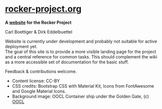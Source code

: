 # [rocker-project.org](https://rocker-project.org)  
      
**A [website](https://rocker-project.org) for the Rocker Project**

Carl Boettiger & Dirk Eddelbuettel

Website is currently under development and probably not suitable for active deployment yet.  
The goal of this site is to provide a more visible landing page for the project and a central
reference for common tasks.  This should complement the wiki as a more accessible set of 
documentation for the basic stuff.  

Feedback & contributions welcome. 


- Content license: CC-BY
- CSS credits: Bootstrap CSS with Material Kit, Icons from FontAwesome and Google Material Icons.
- Background image: OOCL Container ship under the Golden Gate, (c) [OOCL](http://www.oocl.com/eng/pressandmedia/photogallery/vessels/Pages/default.aspx)

